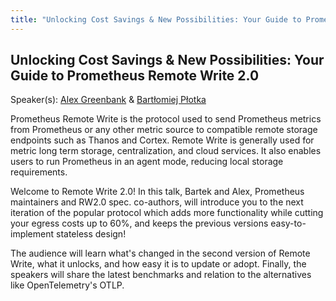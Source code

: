 ```yaml
---
title: "Unlocking Cost Savings & New Possibilities: Your Guide to Prometheus Remote Write 2.0"
---
```


## Unlocking Cost Savings & New Possibilities: Your Guide to Prometheus Remote Write 2.0

Speaker(s): [Alex Greenbank](../../speakers/alex-greenbank) & [Bartłomiej Płotka](../../speakers/bartłomiej-płotka)

Prometheus Remote Write is the protocol used to send Prometheus metrics from Prometheus or any other metric source to compatible remote storage endpoints such as Thanos and Cortex. Remote Write is generally used for metric long term storage, centralization, and cloud services. It also enables users to run Prometheus in an agent mode, reducing local storage requirements.

Welcome to Remote Write 2.0! In this talk, Bartek and Alex, Prometheus maintainers and RW2.0 spec. co-authors, will introduce you to the next iteration of the popular protocol which adds more functionality while cutting your egress costs up to 60%, and keeps the previous versions easy-to-implement stateless design!

The audience will learn what's changed in the second version of Remote Write, what it unlocks, and how easy it is to update or adopt. Finally, the speakers will share the latest benchmarks and relation to the alternatives like OpenTelemetry's OTLP.

